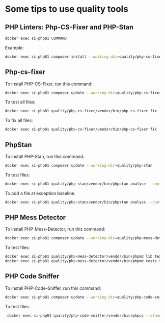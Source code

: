 # Some tips to use quality tools

## PHP Linters: Php-CS-Fixer and PHP-Stan 

```bash
docker exec si-php81 COMMAND
```
Example:
```bash
docker exec si-php81 composer install --working-dir=quality/php-cs-fixer
```

## Php-cs-fixer

To install PHP-CS-Fixer, run this command:
```bash
docker exec si-php81 composer update --working-dir=quality/php-cs-fixer
```

To test all files:
```bash
docker exec si-php81 quality/php-cs-fixer/vendor/bin/php-cs-fixer fix --config=quality/php-cs-fixer/.php-cs-fixer.php --dry-run --allow-risky=yes
```
To fix all files:
```bash
docker exec si-php81 quality/php-cs-fixer/vendor/bin/php-cs-fixer fix --config=quality/php-cs-fixer/.php-cs-fixer.php --allow-risky=yes
```

## PhpStan

To install PHP-Stan, run this command:

```bash
docker exec si-php81 composer update --working-dir=quality/php-stan
```

To test files:
```bash
docker exec si-php81 quality/php-stan/vendor/bin/phpstan analyse --configuration=quality/php-stan/php-stan.neon lib tests --error-format=table --no-progress --no-interaction --no-ansi --level=9 --memory-limit=256M
```

To add a file at exception baseline:
```bash
docker exec si-php81 quality/php-stan/vendor/bin/phpstan analyse --configuration=quality/php-stan/php-stan.neon lib tests --error-format=table --no-progress --no-interaction --no-ansi --level=9 --generate-baseline quality/php-stan/phpstan-baseline.neon
```

## PHP Mess Detector

To install PHP-Mess-Detector, run this command:

```bash
docker exec si-php81 composer update --working-dir=quality/php-mess-detector
```

To test files:
```bash
docker exec si-php81 quality/php-mess-detector/vendor/bin/phpmd lib text quality/php-mess-detector/ruleset.xml
docker exec si-php81 quality/php-mess-detector/vendor/bin/phpmd tests text quality/php-mess-detector/test-ruleset.xml
```

## PHP Code Sniffer

To install PHP-Code-Sniffer, run this command:

```bash
docker exec si-php81 composer update --working-dir=quality/php-code-sniffer
```

To test files:
```bash
 docker exec si-php81 quality/php-code-sniffer/vendor/bin/phpcs --standard=quality/php-code-sniffer/phpcs.xml -s
```
